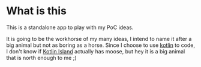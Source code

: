 # What is this

This is a standalone app to play with my PoC ideas.

It is going to be the workhorse of my many ideas, I intend to name it after a big animal but not as boring as a horse. Since I choose to use [kotlin](https://kotlinlang.org/) to code, I don't know if [Kotlin Island](https://en.wikipedia.org/wiki/Kotlin_Island) actually has moose, but hey it is a big animal that is north enough to me ;)


